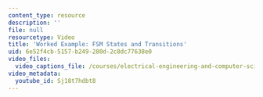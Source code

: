 ```yaml
---
content_type: resource
description: ''
file: null
resourcetype: Video
title: 'Worked Example: FSM States and Transitions'
uid: 6e52f4cb-5157-b249-280d-2c8dc77638e0
video_files:
  video_captions_file: /courses/electrical-engineering-and-computer-science/6-004-computation-structures-spring-2017/c6/c6s2/c6s2v7/fsm-states-and-transitions/Sj18t7hdbt8.vtt
video_metadata:
  youtube_id: Sj18t7hdbt8
---
```

